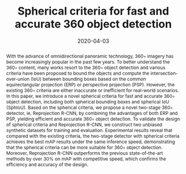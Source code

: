 ---
# Documentation: https://wowchemy.com/docs/managing-content/

title: "Spherical criteria for fast and accurate 360 object detection"
authors: [Pengyu Zhao, Ansheng You, Yuanxing Zhang, Jiaying Liu, Kaigui Bian, Yunhai Tong]
date: 2020-04-03
doi: ""

# Schedule page publish date (NOT publication's date).
publishDate: 2020-04-03

# Publication type.
# Legend: 0 = Uncategorized; 1 = Conference paper; 2 = Journal article;
# 3 = Preprint / Working Paper; 4 = Report; 5 = Book; 6 = Book section;
# 7 = Thesis; 8 = Patent
publication_types: ["1"]

# Publication name and optional abbreviated publication name.
publication: "*Proceedings of the AAAI Conference on Artificial Intelligence*"
publication_short: "*AAAI, 2020*"

abstract: "With the advance of omnidirectional panoramic technology, 360◦ imagery has become increasingly popular in the past few years. To better understand the 360◦ content, many works resort to the 360◦ object detection and various criteria have been proposed to bound the objects and compute the intersection-over-union (IoU) between bounding boxes based on the common equirectangular projection (ERP) or perspective projection (PSP). However, the existing 360◦ criteria are either inaccurate or inefficient for real-world scenarios. In this paper, we introduce a novel spherical criteria for fast and accurate 360◦ object detection, including both spherical bounding boxes and spherical IoU (SphIoU). Based on the spherical criteria, we propose a novel two-stage 360◦ detector, ie, Reprojection R-CNN, by combining the advantages of both ERP and PSP, yielding efficient and accurate 360◦ object detection. To validate the design of spherical criteria and Reprojection R-CNN, we construct two unbiased synthetic datasets for training and evaluation. Experimental results reveal that compared with the existing criteria, the two-stage detector with spherical criteria achieves the best mAP results under the same inference speed, demonstrating that the spherical criteria can be more suitable for 360◦ object detection. Moreover, Reprojection R-CNN outperforms the previous state-of-the-art methods by over 30% on mAP with competitive speed, which confirms the efficiency and accuracy of the design."

# Summary. An optional shortened abstract.
summary: ""

tags: []
categories: []
featured: true

# Custom links (optional).
#   Uncomment and edit lines below to show custom links.
links:
- name: PDF
  url: https://cdn.aaai.org/ojs/6995/6995-13-10224-1-10-20200525.pdf
  icon_pack: fas
  icon: file-pdf

url_pdf: 
url_code: 
url_dataset:
url_poster:
url_project:
url_slides:
url_source: 
url_video:

# Featured image
# To use, add an image named `featured.jpg/png` to your page's folder. 
# Focal points: Smart, Center, TopLeft, Top, TopRight, Left, Right, BottomLeft, Bottom, BottomRight.
image:
  caption: ""
  focal_point: ""
  preview_only: false

# Associated Projects (optional).
#   Associate this publication with one or more of your projects.
#   Simply enter your project's folder or file name without extension.
#   E.g. `internal-project` references `content/project/internal-project/index.md`.
#   Otherwise, set `projects: []`.
projects: []

# Slides (optional).
#   Associate this publication with Markdown slides.
#   Simply enter your slide deck's filename without extension.
#   E.g. `slides: "example"` references `content/slides/example/index.md`.
#   Otherwise, set `slides: ""`.
slides: ""
---